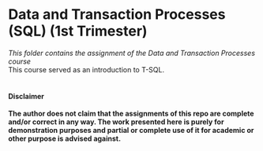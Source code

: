 # Data and Transaction Processes (SQL) (1st Trimester)

*This folder contains the assignment of the Data and Transaction Processes course*<br>
This course served as an introduction to T-SQL.
<br><br>
#### Disclaimer 
**The author does not claim that the assignments of this repo are complete and/or correct in any way. The work presented here is purely for demonstration purposes and partial or complete use of it for academic or other purpose is advised against.**
